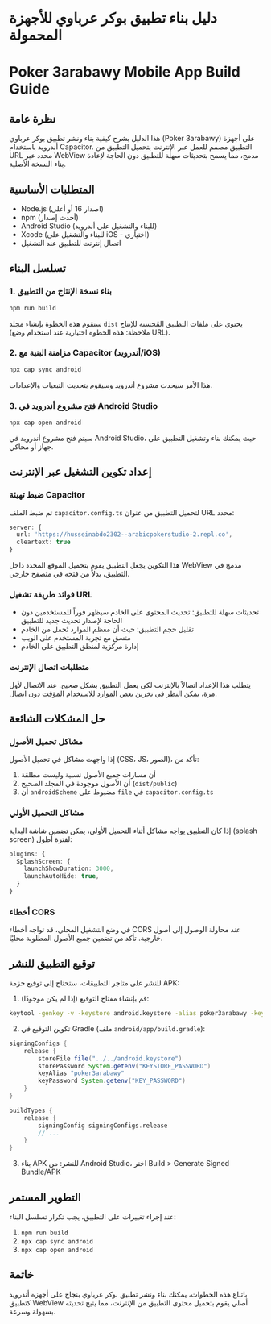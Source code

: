 # دليل بناء تطبيق بوكر عرباوي للأجهزة المحمولة
# Poker 3arabawy Mobile App Build Guide

## نظرة عامة
هذا الدليل يشرح كيفية بناء ونشر تطبيق بوكر عرباوي (Poker 3arabawy) على أجهزة أندرويد باستخدام Capacitor. 
التطبيق مصمم للعمل عبر الإنترنت بتحميل التطبيق من URL محدد عبر WebView مدمج، مما يسمح بتحديثات سهلة للتطبيق دون الحاجة لإعادة بناء النسخة الأصلية.

## المتطلبات الأساسية
- Node.js (اصدار 16 أو أعلى)
- npm (أحدث إصدار)
- Android Studio (للبناء والتشغيل على أندرويد)
- Xcode (للبناء والتشغيل على iOS - اختياري)
- اتصال إنترنت للتطبيق عند التشغيل

## تسلسل البناء

### 1. بناء نسخة الإنتاج من التطبيق
```bash
npm run build
```
ستقوم هذه الخطوة بإنشاء مجلد `dist` يحتوي على ملفات التطبيق المُحسنة للإنتاج (ملاحظة: هذه الخطوة اختيارية عند استخدام وضع URL).

### 2. مزامنة البنية مع Capacitor (أندرويد/iOS)
```bash
npx cap sync android
```
هذا الأمر سيحدث مشروع أندرويد وسيقوم بتحديث التبعيات والإعدادات.

### 3. فتح مشروع أندرويد في Android Studio
```bash
npx cap open android
```
سيتم فتح مشروع أندرويد في Android Studio، حيث يمكنك بناء وتشغيل التطبيق على جهاز أو محاكي.

## إعداد تكوين التشغيل عبر الإنترنت

### ضبط تهيئة Capacitor
تم ضبط الملف `capacitor.config.ts` لتحميل التطبيق من عنوان URL محدد:

```typescript
server: {
  url: 'https://husseinabdo2302--arabicpokerstudio-2.repl.co',
  cleartext: true
}
```

هذا التكوين يجعل التطبيق يقوم بتحميل الموقع المحدد داخل WebView مدمج في التطبيق، بدلاً من فتحه في متصفح خارجي.

### فوائد طريقة تشغيل URL
- تحديثات سهلة للتطبيق: تحديث المحتوى على الخادم سيظهر فوراً للمستخدمين دون الحاجة لإصدار تحديث جديد للتطبيق
- تقليل حجم التطبيق: حيث أن معظم الموارد تُحمل من الخادم
- متسق مع تجربة المستخدم على الويب
- إدارة مركزية لمنطق التطبيق على الخادم

### متطلبات اتصال الإنترنت
يتطلب هذا الإعداد اتصالاً بالإنترنت لكي يعمل التطبيق بشكل صحيح. عند الاتصال لأول مرة، يمكن النظر في تخزين بعض الموارد للاستخدام المؤقت دون اتصال.

## حل المشكلات الشائعة

### مشاكل تحميل الأصول
إذا واجهت مشاكل في تحميل الأصول (CSS، JS، الصور)، تأكد من:
1. أن مسارات جميع الأصول نسبية وليست مطلقة
2. أن الأصول موجودة في المجلد الصحيح (`dist/public`)
3. أن `androidScheme` مضبوط على `file` في `capacitor.config.ts`

### مشاكل التحميل الأولي
إذا كان التطبيق يواجه مشاكل أثناء التحميل الأولي، يمكن تضمين شاشة البداية (splash screen) لفترة أطول:

```typescript
plugins: {
  SplashScreen: {
    launchShowDuration: 3000,
    launchAutoHide: true,
  }
}
```

### أخطاء CORS
في وضع التشغيل المحلي، قد تواجه أخطاء CORS عند محاولة الوصول إلى أصول خارجية. تأكد من تضمين جميع الأصول المطلوبة محليًا.

## توقيع التطبيق للنشر

للنشر على متاجر التطبيقات، ستحتاج إلى توقيع حزمة APK:

1. قم بإنشاء مفتاح التوقيع (إذا لم يكن موجودًا):
```bash
keytool -genkey -v -keystore android.keystore -alias poker3arabawy -keyalg RSA -keysize 2048 -validity 10000
```

2. تكوين التوقيع في Gradle (ملف `android/app/build.gradle`):
```gradle
signingConfigs {
    release {
        storeFile file("../../android.keystore")
        storePassword System.getenv("KEYSTORE_PASSWORD")
        keyAlias "poker3arabawy"
        keyPassword System.getenv("KEY_PASSWORD")
    }
}

buildTypes {
    release {
        signingConfig signingConfigs.release
        // ...
    }
}
```

3. بناء APK للنشر:
من Android Studio، اختر Build > Generate Signed Bundle/APK

## التطوير المستمر

عند إجراء تغييرات على التطبيق، يجب تكرار تسلسل البناء:
1. `npm run build`
2. `npx cap sync android`
3. `npx cap open android`

## خاتمة
باتباع هذه الخطوات، يمكنك بناء ونشر تطبيق بوكر عرباوي بنجاح على أجهزة أندرويد كتطبيق WebView أصلي يقوم بتحميل محتوى التطبيق من الإنترنت، مما يتيح تحديثه بسهولة وسرعة.